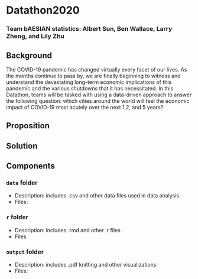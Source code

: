 # Datathon2020

### Team bAESIAN statistics: Albert Sun, Ben Wallace, Larry Zheng, and Lily Zhu 

## Background

The COVID-19 pandemic has changed virtually every facet of our lives. As	 the months continue to pass by, we are finally beginning to witness and understand the devastating long-term economic implications of this pandemic and the various shutdowns that it has necessitated. In this Datathon, teams will be tasked with using a data-driven approach to answer the following question: which cities around the world will feel the economic impact of COVID-19 most acutely over the next 1,2, and 5 years? 

## Proposition

## Solution

## Components

### `data` **folder**
  - Description: includes .csv and other data files used in data analysis
  - Files:
### `r` **folder**
  - Description: includes .rmd and other .r files
  - Files
### `output` **folder**
  - Description: includes .pdf knitting and other visualizations
  - Files:
  
